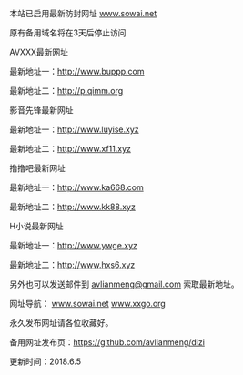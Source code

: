 
本站已启用最新防封网址 www.sowai.net


原有备用域名将在3天后停止访问


AVXXX最新网址


最新地址一：http://www.buppp.com


最新地址二：http://p.qimm.org


影音先锋最新网址


最新地址一：http://www.luyise.xyz


最新地址二：http://www.xf11.xyz


撸撸吧最新网址


最新地址一：http://www.ka668.com


最新地址二：http://www.kk88.xyz


H小说最新网址


最新地址一：http://www.ywge.xyz


最新地址二：http://www.hxs6.xyz


另外也可以发送邮件到 avlianmeng@gmail.com 索取最新地址。


网址导航： www.sowai.net www.xxgo.org


永久发布网址请各位收藏好。


备用网址发布页：https://github.com/avlianmeng/dizi


更新时间：2018.6.5
